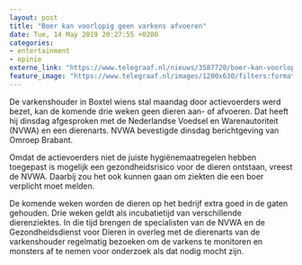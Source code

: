```yaml
---
layout: post
title: "Boer kan voorlopig geen varkens afvoeren"
date: Tue, 14 May 2019 20:27:55 +0200
categories: 
- entertainment 
- opinie 
externe_link: "https://www.telegraaf.nl/nieuws/3587720/boer-kan-voorlopig-geen-varkens-afvoeren"
feature_image: "https://www.telegraaf.nl/images/1200x630/filters:format(jpeg):quality(80)/cdn-kiosk-api.telegraaf.nl/0630fefc-7676-11e9-82a1-02d2fb1aa1d7.jpg"
---
```


<p class="intro">De varkenshouder in Boxtel wiens stal maandag door actievoerders werd bezet, kan de komende drie weken geen dieren aan- of afvoeren. Dat heeft hij dinsdag afgesproken met de Nederlandse Voedsel en Warenautoriteit (NVWA) en een dierenarts. NVWA bevestigde dinsdag berichtgeving van Omroep Brabant.</p> <p>Omdat de actievoerders niet de juiste hygiënemaatregelen hebben toegepast is mogelijk een gezondheidsrisico voor de dieren ontstaan, vreest de NVWA. Daarbij zou het ook kunnen gaan om ziekten die een boer verplicht moet melden.</p><p>De komende weken worden de dieren op het bedrijf extra goed in de gaten gehouden. Drie weken geldt als incubatietijd van verschillende dierenziektes. In die tijd brengen de specialisten van de NVWA en de Gezondheidsdienst voor Dieren in overleg met de dierenarts van de varkenshouder regelmatig bezoeken om de varkens te monitoren en monsters af te nemen voor onderzoek als dat nodig mocht zijn.</p>
